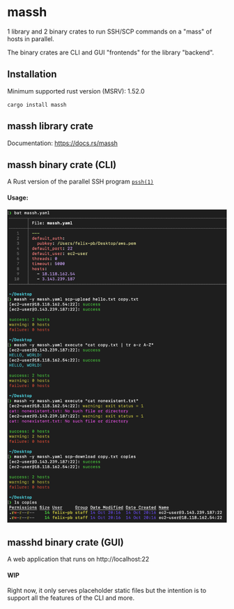 # massh

1 library and 2 binary crates to run SSH/SCP commands on a "mass" of hosts in parallel.

The binary crates are CLI and GUI "frontends" for the library "backend".

## Installation

Minimum supported rust version (MSRV): 1.52.0

```
cargo install massh
```

## massh library crate

Documentation: https://docs.rs/massh

## massh binary crate (CLI)

A Rust version of the parallel SSH program [`pssh(1)`](https://linux.die.net/man/1/pssh)

#### Usage:

![Usage](USAGE.png)

## masshd binary crate (GUI)

A web application that runs on http://localhost:22

#### WIP

Right now, it only serves placeholder static files but the intention is to support all the features of the CLI and more.
